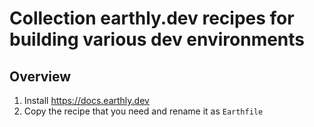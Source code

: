 # Collection earthly.dev recipes for building various dev environments

## Overview
1. Install https://docs.earthly.dev   
2. Copy the recipe that you need and rename it as `Earthfile`   

